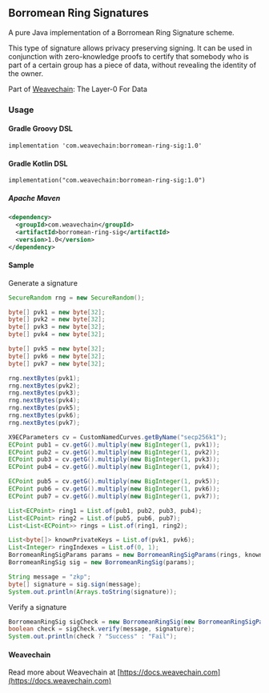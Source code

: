 ## Borromean Ring Signatures

A pure Java implementation of a Borromean Ring Signature scheme.

This type of signature allows privacy preserving signing. It can be used in conjunction with zero-knowledge proofs to certify that somebody who is part of a certain group has a piece of data, without revealing the identity of the owner.

Part of [Weavechain](https://weavechain.com): The Layer-0 For Data

### Usage

#### Gradle Groovy DSL

```
implementation 'com.weavechain:borromean-ring-sig:1.0'
```

#### Gradle Kotlin DSL

```
implementation("com.weavechain:borromean-ring-sig:1.0")
```

##### Apache Maven

```xml
<dependency>
  <groupId>com.weavechain</groupId>
  <artifactId>borromean-ring-sig</artifactId>
  <version>1.0</version>
</dependency>
```

#### Sample

Generate a signature

```java
SecureRandom rng = new SecureRandom();

byte[] pvk1 = new byte[32];
byte[] pvk2 = new byte[32];
byte[] pvk3 = new byte[32];
byte[] pvk4 = new byte[32];

byte[] pvk5 = new byte[32];
byte[] pvk6 = new byte[32];
byte[] pvk7 = new byte[32];

rng.nextBytes(pvk1);
rng.nextBytes(pvk2);
rng.nextBytes(pvk3);
rng.nextBytes(pvk4);
rng.nextBytes(pvk5);
rng.nextBytes(pvk6);
rng.nextBytes(pvk7);

X9ECParameters cv = CustomNamedCurves.getByName("secp256k1");
ECPoint pub1 = cv.getG().multiply(new BigInteger(1, pvk1));
ECPoint pub2 = cv.getG().multiply(new BigInteger(1, pvk2));
ECPoint pub3 = cv.getG().multiply(new BigInteger(1, pvk3));
ECPoint pub4 = cv.getG().multiply(new BigInteger(1, pvk4));

ECPoint pub5 = cv.getG().multiply(new BigInteger(1, pvk5));
ECPoint pub6 = cv.getG().multiply(new BigInteger(1, pvk6));
ECPoint pub7 = cv.getG().multiply(new BigInteger(1, pvk7));

List<ECPoint> ring1 = List.of(pub1, pub2, pub3, pub4);
List<ECPoint> ring2 = List.of(pub5, pub6, pub7);
List<List<ECPoint>> rings = List.of(ring1, ring2);

List<byte[]> knownPrivateKeys = List.of(pvk1, pvk6);
List<Integer> ringIndexes = List.of(0, 1);
BorromeanRingSigParams params = new BorromeanRingSigParams(rings, knownPrivateKeys, ringIndexes);
BorromeanRingSig sig = new BorromeanRingSig(params);

String message = "zkp";
byte[] signature = sig.sign(message);
System.out.println(Arrays.toString(signature));
```

Verify a signature

```java
BorromeanRingSig sigCheck = new BorromeanRingSig(new BorromeanRingSigParams(rings, null, null));
boolean check = sigCheck.verify(message, signature);
System.out.println(check ? "Success" : "Fail");
```

#### Weavechain

Read more about Weavechain at [https://docs.weavechain.com](https://docs.weavechain.com)